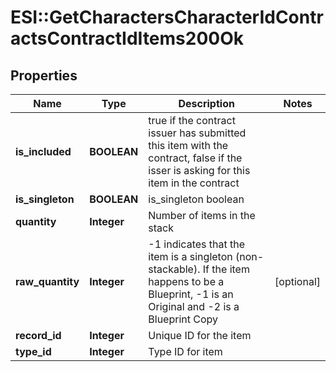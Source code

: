 # ESI::GetCharactersCharacterIdContractsContractIdItems200Ok

## Properties
Name | Type | Description | Notes
------------ | ------------- | ------------- | -------------
**is_included** | **BOOLEAN** | true if the contract issuer has submitted this item with the contract, false if the isser is asking for this item in the contract | 
**is_singleton** | **BOOLEAN** | is_singleton boolean | 
**quantity** | **Integer** | Number of items in the stack | 
**raw_quantity** | **Integer** | -1 indicates that the item is a singleton (non-stackable). If the item happens to be a Blueprint, -1 is an Original and -2 is a Blueprint Copy | [optional] 
**record_id** | **Integer** | Unique ID for the item | 
**type_id** | **Integer** | Type ID for item | 


